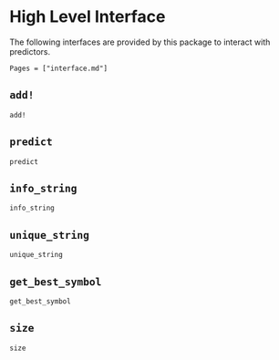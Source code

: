 # High Level Interface

The following interfaces are provided by this package to interact with predictors.
```@contents
Pages = ["interface.md"]
```

## `add!`
```@docs
add!
```

## `predict`
```@docs
predict
```

## `info_string`
```@docs
info_string
```

## `unique_string`
```@docs
unique_string
```

## `get_best_symbol`
```@docs
get_best_symbol
```

## `size`
```@docs
size
```
